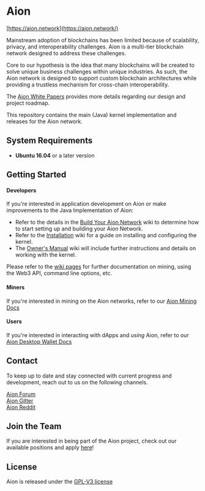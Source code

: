 # Aion

[https://aion.network](https://aion.network/)

Mainstream adoption of blockchains has been limited because of scalability, privacy, and interoperability challenges. Aion is a multi-tier blockchain network designed to address these challenges. 

Core to our hypothesis is the idea that many blockchains will be created to solve unique business challenges within unique industries. As such, the Aion network is designed to support custom blockchain architectures while providing a trustless mechanism for cross-chain interoperability. 

The [Aion White Papers](https://aion.network/developers/#whitepapers) provides more details regarding our design and project roadmap. 

This repository contains the main (Java) kernel implementation and releases for the Aion network.

## System Requirements

* **Ubuntu 16.04** or a later version

## Getting Started

#### Developers

If you're interested in application development on Aion or make improvements to the Java Implementation of Aion:

* Refer to the details in the [Build Your Aion Network](https://github.com/aionnetwork/aion/wiki/Build-your-Aion-network) wiki to determine how to start setting up and building your Aion Network. 
* Refer to the [Installation](https://github.com/aionnetwork/aion/wiki/Installation) wiki for a guide on installing and configuring the kernel.
* The [Owner's Manual](https://github.com/aionnetwork/aion/wiki/Aion-Owner's-Manual) wiki will include further instructions and details on working with the kernel.

Please refer to the [wiki pages](https://github.com/aionnetwork/aion/wiki) for further documentation on mining, using the Web3 API, command line options, etc.

#### Miners
If you're interested in mining on the Aion networks, refer to our [Aion Mining Docs](https://docs.aion.network/docs/aion-mining-overview)

#### Users
If you're interested in interacting with dApps and _using_ Aion, refer to our [Aion Desktop Wallet Docs](https://docs.aion.network/docs/aion-desktop-wallet)


## Contact

To keep up to date and stay connected with current progress and development, reach out to us on the following channels.

[Aion Forum](https://forum.aion.network/)  
[Aion Gitter](https://gitter.im/aionnetwork)  
[Aion Reddit](https://www.reddit.com/r/AionNetwork/)


## Join the Team

If you are interested in being part of the Aion project, check out our available positions and apply [here](https://aion.network/careers/)! 

## License

Aion is released under the [GPL-V3 license](https://github.com/aionnetwork/aion/blob/dev/LICENSE)
